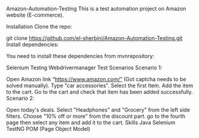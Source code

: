 Amazon-Automation-Testing
This is a test automation project on Amazon website (E-commerce).

Installation
Clone the repo:

git clone https://github.com/el-sherbini/Amazon-Automation-Testing.git
Install dependencies:

You need to install these dependencies from mvnrepository:

Selenium
Testng
Webdrivermanager
Test Scenarios
Scenario 1:

Open Amazon link “https://www.amazon.com/” (Got captcha needs to be solved manually).
Type "car accessories".
Select the first Item.
Add the item to the cart.
Go to the cart and check that item has been added successfully.
Scenario 2:

Open today's deals.
Select "Headphones" and "Grocery" from the left side filters.
Choose "10% off or more" from the discount part.
go to the fourth page then select any item and add it to the cart.
Skills
Java
Selenium
TestNG
POM (Page Object Model)
